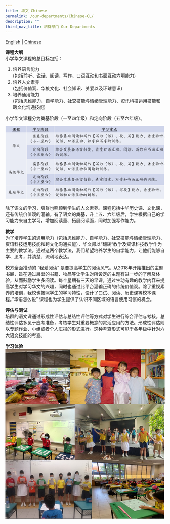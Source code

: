 ```yaml
---
title: 华文 Chinese
permalink: /our-departments/Chinese-CL/
description: ""
third_nav_title: 培群部门 Our Departments
---
```


[English](/our-curriculum-hidden/Chinese-EL/) | [Chinese](/our-programmes/Chinese-CL/)

**课程大纲**<br>
小学华文课程的总目标包括：
1. 培养语言能力<br>(包括聆听、说话、阅读、写作、口语互动和书面互动六项能力)
2. 培养人文素养<br>(包括价值观、华族文化、社会知识、关爱以及环球意识)
3. 培养通用能力<br>(包括思维能力、自学能力、社交技能与情绪管理能力、资讯科技运用技能和跨文化沟通技能)

小学华文课程分为奠基阶段（一至四年级）和定向阶段（五至六年级）。

![Chinese4](/images/Our%20Programmes/Chinese4.jpg)

除了语文的学习，培群也照顾到学生的人文素养。课程包括中华历史课、文化课，还有传统价值观的灌输。有了语文的奠基，升上五、六年级后，学生根据自己的学习能力来自主学习，增加阅读量、拓展阅读面，同时加强写作能力。

**教学**<br>
为了培养学生的通用能力（包括思维能力、自学能力、社交技能与情绪管理能力、资讯科技运用技能和跨文化沟通技能），华文部以“翻转”教学及资讯科技教学作为主要的教学法。通过这两个教学法，我们希望培养学生的自学能力，让他们能够自学、思考，并清楚、流利地表达。

校方全面推动的 “我爱阅读” 是要提高学生的阅读风气。从2018年开始推出的主题书展，旨在通过展出的书籍、物品等让学生对所设定的主题有进一步的了解及体验，从而鼓励学生多阅读。每个星期有三天的早课，通过生动有趣的教学内容来提高学生对学习华文的兴趣，同时也通过此平台灌输正确的传统价值观。除了重视素养的培训，我校也按照学生的学习特性，设计了口试、阅读、历史课等校本课程。”华语怎么说” 课程也为学生提供了认识不同区域的语言使用习惯的机会。

**评估与测试**<br>
培群的语文课通过形成性评估与总结性评估等方式对学生进行综合评估与考核。总结性评估多见于应考准备，考核学生对重要概念的灵活应用的方法。形成性评估则以专题作业、小组或者个人汇报的形式进行。这种考查形式可见于各年级中针对六大语文技能的考查。

**学习体验**<br>
![Chinese1](/images/Our%20Programmes/Chinese1.jpg)